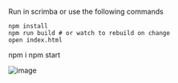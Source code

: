 Run in scrimba or use the following commands
```
npm install
npm run build # or watch to rebuild on change
open index.html
```

npm i
npm start

![image](https://github.com/user-attachments/assets/65dd52fc-b668-4fe2-9dd9-a80834c9fe67)
